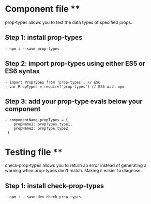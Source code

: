
# Component file **
prop-types allows you to test the data types of specified props.

## Step 1: install prop-types
    - npm i --save prop-types

## Step 2: import prop-types using either ES5 or ES6 syntax
    - import PropTypes from 'prop-types'; // ES6
    - var PropTypes = require('prop-types') // ES5 with npm

## Step 3: add your prop-type evals below your component
    - componentName.propTypes = { 
        propName1: propTypes.type1,
        propName2: propType.type2,
     }

# Testing file **
check-prop-types allows you to return an error instead of generating a warning when prop-types don't match. Making it easier to diagnose.

## Step 1: install check-prop-types
    - npm i --save-dev check-prop-types
